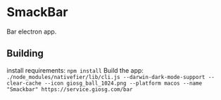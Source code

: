 # SmackBar

Bar electron app.

## Building

install requirements: `npm install`
Build the app:  `./node_modules/nativefier/lib/cli.js --darwin-dark-mode-support --clear-cache --icon giosg_ball_1024.png --platform macos --name "Smackbar" https://service.giosg.com/bar`

